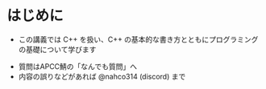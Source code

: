 # はじめに

- この講義では C++ を扱い、C++ の基本的な書き方とともにプログラミングの基礎について学びます

+ 質問はAPCC鯖の「なんでも質問」へ
+ 内容の誤りなどがあれば @nahco314 (discord) まで
